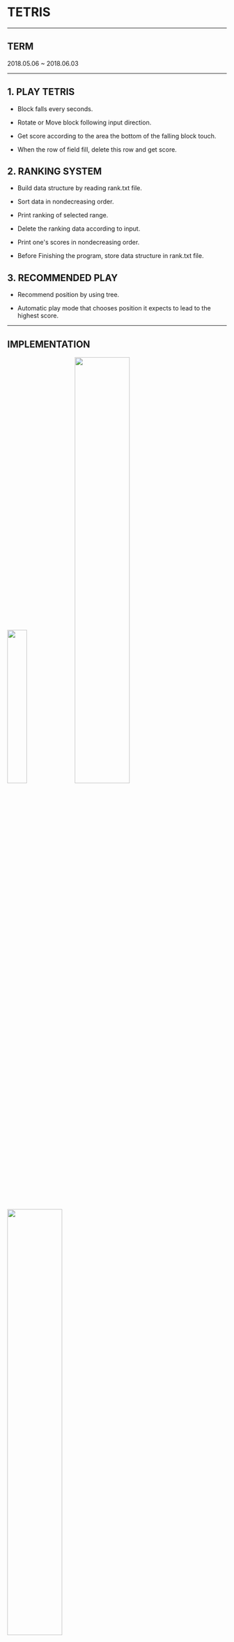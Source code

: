 TETRIS
===

---

**TERM**
---
2018.05.06 ~ 2018.06.03

---

**1. PLAY TETRIS**
---


* Block falls every seconds.

* Rotate or Move block following input direction.

* Get score according to the area the bottom of the falling block touch.

* When the row of field fill, delete this row and get score. 



**2. RANKING SYSTEM**
---


* Build data structure by reading rank.txt file.

* Sort data in nondecreasing order.

* Print ranking of selected range.

* Delete the ranking data according to input.

* Print one's scores in nondecreasing order.

* Before Finishing the program, store data structure in rank.txt file.



**3. RECOMMENDED PLAY**
---

* Recommend position by using tree.

* Automatic play mode that chooses position it expects to lead to the highest score.

---

**IMPLEMENTATION**
---


<img src="https://user-images.githubusercontent.com/30820487/50970843-e0bd8200-1525-11e9-968d-970fad3c8272.png" width="30%" height="30%">

<img src="https://user-images.githubusercontent.com/30820487/50970586-2168cb80-1525-11e9-80b7-c0167d99aa2e.png" width="50%" height="50%">

<img src="https://user-images.githubusercontent.com/30820487/50970625-3b0a1300-1525-11e9-93e2-4091d08fd5d6.png" width="50%" height="50%">

<img src="https://user-images.githubusercontent.com/30820487/50970658-57a64b00-1525-11e9-965e-15b2255793ed.png" width="50%" height="50%">

<img src="https://user-images.githubusercontent.com/30820487/50970854-ed41da80-1525-11e9-98c1-ffbc6ec7cd56.png" width="40%" height="40%">

---

**IDEA FOR RANKING SYSTEM**
---

*DATA STRUCTURE*

<img src="https://user-images.githubusercontent.com/30820487/50973733-eec2d100-152c-11e9-93fb-e9a00df6b868.png" width="40%" height="40%">

"search" is defined constant.

<img src="https://user-images.githubusercontent.com/30820487/50973835-334e6c80-152d-11e9-8b47-8ca72949670c.png" width="50%" height="50%">

Wine circle sign indicates the node that is stored in "Head"->link.

Unlike arrays, Linked-list has disadvantage of not being able to refer to intermediate node.

By using above data structure, I tried to solving this advantage.

*ALGORITHM*

* Insertion / Deletion:

 * Find the approximate position by looking over "Head->link" list.

 * Start from one of "Head->link" list, find the exact position.

 * After insertion or deletion , adjust "Head->link" list.


* Print ranking of selected range(x,y):

 * Find the approximate x position by looking over "Head->link" list.

 * Start from one of "Head->link" list, find the exact x position.

 * From x position, print node information as following the linked-list until arriving at y.


---

**IDEA FOR AUTOMATIC PLAY**
---

*DATA STRUCTURE*

<img src="https://user-images.githubusercontent.com/30820487/50974468-a3112700-152e-11e9-9126-51c274371456.png" width="60%" height="60%">

<img src="https://user-images.githubusercontent.com/30820487/50974578-e8cdef80-152e-11e9-8287-34aae11196e4.png" width="40%" height="40%">

**lv**: depth of node in tree.

**max_h**: maximum height of the blocks.

**num array**: store the number of blocks for each height.

**h array**: store the number of blocks for each col.



**Example**

<img src="https://user-images.githubusercontent.com/30820487/50975301-942b7400-1530-11e9-9dd7-4b20b13b2e0f.png" width="50%" height="50%">


Without storing entire field, I can expect how the block stacks up by looking over "h" array and whether or not any row can be full by looking over "num" array.

I tried to come up with node structure that uses memory efficiently.


*ALGORITHM*

* Do deeper predictions only about the next situation that is judged to result in a high score.

* In this process, I did not build tree. Instead, by recursive function call, I anticipate the dipper prediction.

* I accept the potential if...

 * delete one or more lines

 * make blank less than or equal to that of the status of max score.

 * generate score that is higher than the previous max score

 * generate score that is equal to max score but create smaller number of blank spaces or lower max_h.
